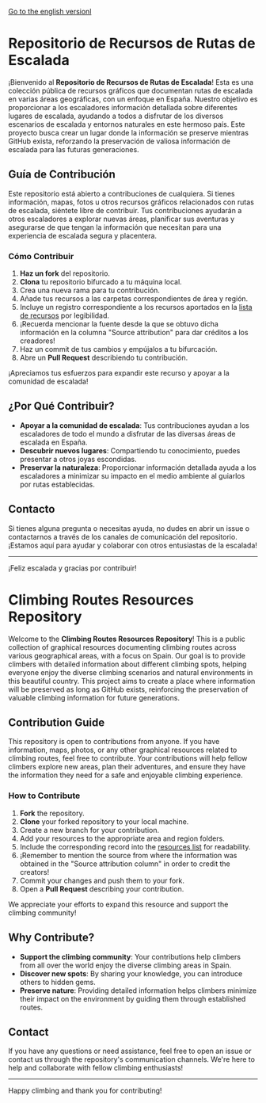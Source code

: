 

[Go to the english versionl](#climbing-routes-resources-repository)

# Repositorio de Recursos de Rutas de Escalada

¡Bienvenido al **Repositorio de Recursos de Rutas de Escalada**! Esta es una colección pública de recursos gráficos que documentan rutas de escalada en varias áreas geográficas, con un enfoque en España. Nuestro objetivo es proporcionar a los escaladores información detallada sobre diferentes lugares de escalada, ayudando a todos a disfrutar de los diversos escenarios de escalada y entornos naturales en este hermoso país. Este proyecto busca crear un lugar donde la información se preserve mientras GitHub exista, reforzando la preservación de valiosa información de escalada para las futuras generaciones.

## Guía de Contribución

Este repositorio está abierto a contribuciones de cualquiera. Si tienes información, mapas, fotos u otros recursos gráficos relacionados con rutas de escalada, siéntete libre de contribuir. Tus contribuciones ayudarán a otros escaladores a explorar nuevas áreas, planificar sus aventuras y asegurarse de que tengan la información que necesitan para una experiencia de escalada segura y placentera.

### Cómo Contribuir

1. **Haz un fork** del repositorio.
2. **Clona** tu repositorio bifurcado a tu máquina local.
3. Crea una nueva rama para tu contribución.
4. Añade tus recursos a las carpetas correspondientes de área y región.
5. Incluye un registro correspondiente a los recursos aportados en la [lista de recursos](list.md) por legibilidad.
6. ¡Recuerda mencionar la fuente desde la que se obtuvo dicha información en la columna "Source attribution" para dar créditos a los creadores!
5. Haz un commit de tus cambios y empújalos a tu bifurcación.
6. Abre un **Pull Request** describiendo tu contribución.

¡Apreciamos tus esfuerzos para expandir este recurso y apoyar a la comunidad de escalada!

## ¿Por Qué Contribuir?

- **Apoyar a la comunidad de escalada**: Tus contribuciones ayudan a los escaladores de todo el mundo a disfrutar de las diversas áreas de escalada en España.
- **Descubrir nuevos lugares**: Compartiendo tu conocimiento, puedes presentar a otros joyas escondidas.
- **Preservar la naturaleza**: Proporcionar información detallada ayuda a los escaladores a minimizar su impacto en el medio ambiente al guiarlos por rutas establecidas.

## Contacto

Si tienes alguna pregunta o necesitas ayuda, no dudes en abrir un issue o contactarnos a través de los canales de comunicación del repositorio. ¡Estamos aquí para ayudar y colaborar con otros entusiastas de la escalada!

---

¡Feliz escalada y gracias por contribuir!


# Climbing Routes Resources Repository

Welcome to the **Climbing Routes Resources Repository**! This is a public collection of graphical resources documenting climbing routes across various geographical areas, with a focus on Spain. Our goal is to provide climbers with detailed information about different climbing spots, helping everyone enjoy the diverse climbing scenarios and natural environments in this beautiful country. This project aims to create a place where information will be preserved as long as GitHub exists, reinforcing the preservation of valuable climbing information for future generations.

## Contribution Guide

This repository is open to contributions from anyone. If you have information, maps, photos, or any other graphical resources related to climbing routes, feel free to contribute. Your contributions will help fellow climbers explore new areas, plan their adventures, and ensure they have the information they need for a safe and enjoyable climbing experience.

### How to Contribute

1. **Fork** the repository.
2. **Clone** your forked repository to your local machine.
3. Create a new branch for your contribution.
4. Add your resources to the appropriate area and region folders.
5. Include the corresponding record into the [resources list](list.md) for readability.
6. ¡Remember to mention the source from where the information was obtained in the "Source attribution column" in order to credit the creators!
6. Commit your changes and push them to your fork.
7. Open a **Pull Request** describing your contribution.

We appreciate your efforts to expand this resource and support the climbing community!

## Why Contribute?

- **Support the climbing community**: Your contributions help climbers from all over the world enjoy the diverse climbing areas in Spain.
- **Discover new spots**: By sharing your knowledge, you can introduce others to hidden gems.
- **Preserve nature**: Providing detailed information helps climbers minimize their impact on the environment by guiding them through established routes.

## Contact

If you have any questions or need assistance, feel free to open an issue or contact us through the repository's communication channels. We're here to help and collaborate with fellow climbing enthusiasts!

---

Happy climbing and thank you for contributing!
